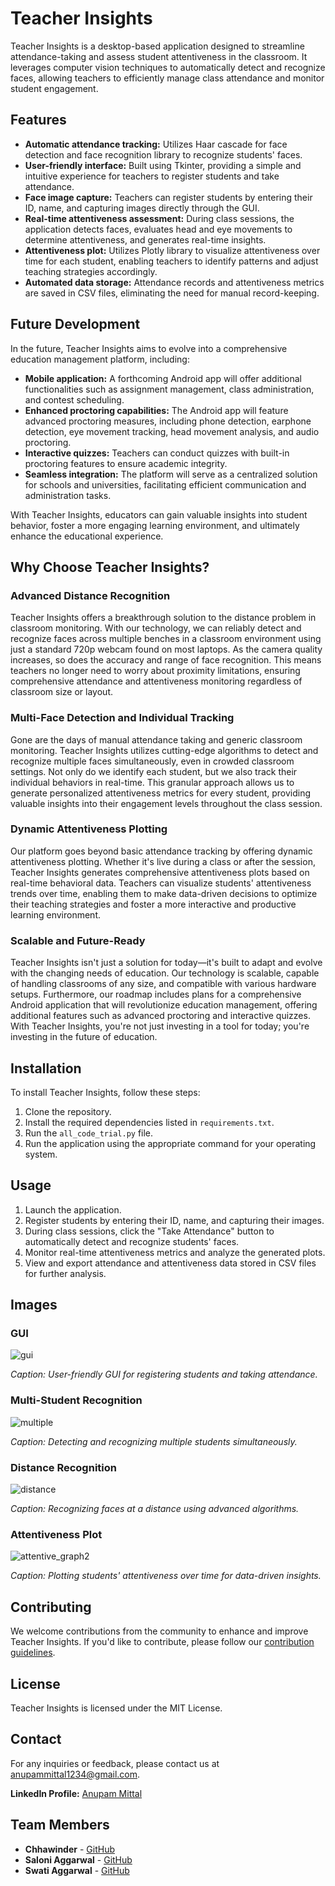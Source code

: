 # Teacher Insights

Teacher Insights is a desktop-based application designed to streamline attendance-taking and assess student attentiveness in the classroom. It leverages computer vision techniques to automatically detect and recognize faces, allowing teachers to efficiently manage class attendance and monitor student engagement.

## Features

- **Automatic attendance tracking:** Utilizes Haar cascade for face detection and face recognition library to recognize students' faces.
- **User-friendly interface:** Built using Tkinter, providing a simple and intuitive experience for teachers to register students and take attendance.
- **Face image capture:** Teachers can register students by entering their ID, name, and capturing images directly through the GUI.
- **Real-time attentiveness assessment:** During class sessions, the application detects faces, evaluates head and eye movements to determine attentiveness, and generates real-time insights.
- **Attentiveness plot:** Utilizes Plotly library to visualize attentiveness over time for each student, enabling teachers to identify patterns and adjust teaching strategies accordingly.
- **Automated data storage:** Attendance records and attentiveness metrics are saved in CSV files, eliminating the need for manual record-keeping.

## Future Development

In the future, Teacher Insights aims to evolve into a comprehensive education management platform, including:

- **Mobile application:** A forthcoming Android app will offer additional functionalities such as assignment management, class administration, and contest scheduling.
- **Enhanced proctoring capabilities:** The Android app will feature advanced proctoring measures, including phone detection, earphone detection, eye movement tracking, head movement analysis, and audio proctoring.
- **Interactive quizzes:** Teachers can conduct quizzes with built-in proctoring features to ensure academic integrity.
- **Seamless integration:** The platform will serve as a centralized solution for schools and universities, facilitating efficient communication and administration tasks.

With Teacher Insights, educators can gain valuable insights into student behavior, foster a more engaging learning environment, and ultimately enhance the educational experience.

## Why Choose Teacher Insights?

### Advanced Distance Recognition

Teacher Insights offers a breakthrough solution to the distance problem in classroom monitoring. With our technology, we can reliably detect and recognize faces across multiple benches in a classroom environment using just a standard 720p webcam found on most laptops. As the camera quality increases, so does the accuracy and range of face recognition. This means teachers no longer need to worry about proximity limitations, ensuring comprehensive attendance and attentiveness monitoring regardless of classroom size or layout.

### Multi-Face Detection and Individual Tracking

Gone are the days of manual attendance taking and generic classroom monitoring. Teacher Insights utilizes cutting-edge algorithms to detect and recognize multiple faces simultaneously, even in crowded classroom settings. Not only do we identify each student, but we also track their individual behaviors in real-time. This granular approach allows us to generate personalized attentiveness metrics for every student, providing valuable insights into their engagement levels throughout the class session.

### Dynamic Attentiveness Plotting

Our platform goes beyond basic attendance tracking by offering dynamic attentiveness plotting. Whether it's live during a class or after the session, Teacher Insights generates comprehensive attentiveness plots based on real-time behavioral data. Teachers can visualize students' attentiveness trends over time, enabling them to make data-driven decisions to optimize their teaching strategies and foster a more interactive and productive learning environment.

### Scalable and Future-Ready

Teacher Insights isn't just a solution for today—it's built to adapt and evolve with the changing needs of education. Our technology is scalable, capable of handling classrooms of any size, and compatible with various hardware setups. Furthermore, our roadmap includes plans for a comprehensive Android application that will revolutionize education management, offering additional features such as advanced proctoring and interactive quizzes. With Teacher Insights, you're not just investing in a tool for today; you're investing in the future of education.

## Installation

To install Teacher Insights, follow these steps:

1. Clone the repository.
2. Install the required dependencies listed in `requirements.txt`.
3. Run the `all_code_trial.py` file.
4. Run the application using the appropriate command for your operating system.

## Usage

1. Launch the application.
2. Register students by entering their ID, name, and capturing their images.
3. During class sessions, click the "Take Attendance" button to automatically detect and recognize students' faces.
4. Monitor real-time attentiveness metrics and analyze the generated plots.
5. View and export attendance and attentiveness data stored in CSV files for further analysis.

## Images

### GUI

![gui](https://github.com/AnupamMittal-21/Teacher_Insights_2/assets/96871662/efaa0c2e-448d-41b8-bcd8-ad53ff3d4fd6)

*Caption: User-friendly GUI for registering students and taking attendance.*

### Multi-Student Recognition

![multiple ](https://github.com/AnupamMittal-21/Teacher_Insights_2/assets/96871662/0c7bee99-cc8d-4b69-aba6-3dbcb0202ddb)

*Caption: Detecting and recognizing multiple students simultaneously.*

### Distance Recognition

![distance](https://github.com/AnupamMittal-21/Teacher_Insights_2/assets/96871662/89dc4cda-de4c-4328-a2ce-fe0b668c211c)

*Caption: Recognizing faces at a distance using advanced algorithms.*

### Attentiveness Plot

![attentive_graph2](https://github.com/AnupamMittal-21/Teacher_Insights_2/assets/96871662/84121b65-7118-4f0b-aca1-32e275fbfe1b)

*Caption: Plotting students' attentiveness over time for data-driven insights.*

## Contributing

We welcome contributions from the community to enhance and improve Teacher Insights. If you'd like to contribute, please follow our [contribution guidelines](CONTRIBUTING.md).

## License

Teacher Insights is licensed under the MIT License.

## Contact

For any inquiries or feedback, please contact us at [anupammittal1234@gmail.com](mailto:anupammittal1234@gmail.com).

**LinkedIn Profile:** [Anupam Mittal](https://www.linkedin.com/in/anupam-mittal-702534223/)

## Team Members

- **Chhawinder** - [GitHub](https://github.com/chhawinder)
- **Saloni Aggarwal** - [GitHub](https://github.com/SALONI-AGGARWAL0304)
- **Swati Aggarwal** - [GitHub](https://github.com/swati1549)
